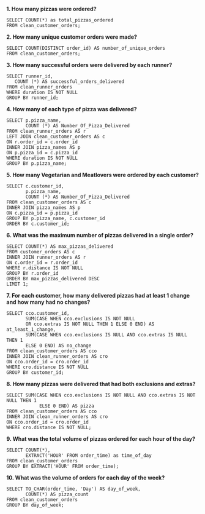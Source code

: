 **1. How many pizzas were ordered?**

    SELECT COUNT(*) as total_pizzas_ordered
    FROM clean_customer_orders; 
    
**2. How many unique customer orders were made?**
  
    SELECT COUNT(DISTINCT order_id) AS number_of_unique_orders
    FROM clean_customer_orders;
  
**3. How many successful orders were delivered by each runner?**

    SELECT runner_id, 
       COUNT (*) AS successful_orders_delivered
    FROM clean_runner_orders
    WHERE duration IS NOT NULL
    GROUP BY runner_id;
**4. How many of each type of pizza was delivered?**  
 
    SELECT p.pizza_name, 
           COUNT (*) AS Number_Of_Pizza_Delivered
    FROM clean_runner_orders AS r
    LEFT JOIN clean_customer_orders AS c
    ON r.order_id = c.order_id
    INNER JOIN pizza_names AS p
    ON p.pizza_id = c.pizza_id
    WHERE duration IS NOT NULL
    GROUP BY p.pizza_name;
  
**5. How many Vegetarian and Meatlovers were ordered by each customer?**
 
    SELECT c.customer_id,
           p.pizza_name,
           COUNT (*) AS Number_Of_Pizza_Delivered
    FROM clean_customer_orders AS c
    INNER JOIN pizza_names AS p
    ON c.pizza_id = p.pizza_id
    GROUP BY p.pizza_name, c.customer_id
    ORDER BY c.customer_id;
  
 **6. What was the maximum number of pizzas delivered in a single order?**
 
    SELECT COUNT(*) AS max_pizzas_delivered
    FROM customer_orders AS c
    INNER JOIN runner_orders AS r
    ON c.order_id = r.order_id
    WHERE r.distance IS NOT NULL
    GROUP BY r.order_id
    ORDER BY max_pizzas_delivered DESC
    LIMIT 1;
  
**7. For each customer, how many delivered pizzas had at least 1 change and how many had no changes?**
  
    SELECT cco.customer_id,
           SUM(CASE WHEN cco.exclusions IS NOT NULL 
           OR cco.extras IS NOT NULL THEN 1 ELSE 0 END) AS at_least_1_change,
           SUM(CASE WHEN cco.exclusions IS NULL AND cco.extras IS NULL THEN 1 
           ELSE 0 END) AS no_change
    FROM clean_customer_orders AS cco
    INNER JOIN clean_runner_orders AS cro
    ON cco.order_id = cro.order_id
    WHERE cro.distance IS NOT NULL
    GROUP BY customer_id;
       
**8. How many pizzas were delivered that had both exclusions and extras?**

    SELECT SUM(CASE WHEN cco.exclusions IS NOT NULL AND cco.extras IS NOT NULL THEN 1 
                ELSE 0 END) AS pizza
    FROM clean_customer_orders AS cco
    INNER JOIN clean_runner_orders AS cro
    ON cco.order_id = cro.order_id
    WHERE cro.distance IS NOT NULL;

**9. What was the total volume of pizzas ordered for each hour of the day?**

    SELECT COUNT(*), 
           EXTRACT('HOUR' FROM order_time) as time_of_day
    FROM clean_customer_orders
    GROUP BY EXTRACT('HOUR' FROM order_time);

**10. What was the volume of orders for each day of the week?**
     
    SELECT TO_CHAR(order_time, 'Day') AS day_of_week,
           COUNT(*) AS pizza_count
    FROM clean_customer_orders
    GROUP BY day_of_week;
